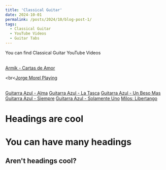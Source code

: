 ```yaml
---
title: 'Classical Guitar'
date: 2024-10-01
permalink: /posts/2024/10/blog-post-1/
tags:
  - Classical Guitar
  - YouTube Videos
  - Guitar Tabs  
---
```


You can find Classical Guitar YouTube Videos 

<br>[Armik - Cartas de Amor](https://www.youtube.com/watch?v=rQKCiuSR2F8)

<br<[Jorge Morel Playing](https://www.youtube.com/watch?v=egDcHchu2do)

<br>[Guitarra Azul - Alma](https://www.youtube.com/watch?v=Cr0zLJBVQXI)
[Guitarra Azul - La Tasca](https://www.youtube.com/watch?v=zof0j8_fyTQ)
[Guitarra Azul - Un Beso Mas](https://www.youtube.com/watch?v=phrXTO4xS0g)
[Guitarra Azul - Siempre](https://www.youtube.com/watch?v=jLB1NeZMKdc)
[Guitarra Azul - Solamente Uno](https://www.youtube.com/watch?v=MRgD-GDN9d8)
[Milos: Libertango](https://www.youtube.com/watch?v=RxlthEzUjTs)

Headings are cool
======

You can have many headings
======

Aren't headings cool?
------
